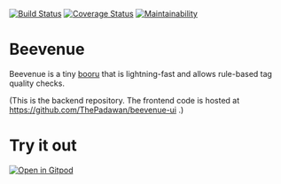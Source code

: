 [![Build Status](https://semaphoreci.com/api/v1/thepadawan/beevenue/branches/master/shields_badge.svg)](https://semaphoreci.com/thepadawan/beevenue)
[![Coverage Status](https://coveralls.io/repos/github/ThePadawan/beevenue/badge.svg?branch=master)](https://coveralls.io/github/ThePadawan/beevenue?branch=master)
[![Maintainability](https://api.codeclimate.com/v1/badges/706629dfd2b009b3ca27/maintainability)](https://codeclimate.com/github/ThePadawan/beevenue/maintainability)

# Beevenue
Beevenue is a tiny [booru](https://en.wiktionary.org/wiki/booru) that is lightning-fast and allows rule-based tag quality checks.

(This is the backend repository. The frontend code is hosted at https://github.com/ThePadawan/beevenue-ui .)

# Try it out
[![Open in Gitpod](https://gitpod.io/button/open-in-gitpod.svg)](https://gitpod.io/#https://github.com/ThePadawan/gitpod-beevenue)
